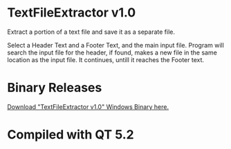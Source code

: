 # TextFileExtractor v1.0
Extract a portion of a text file and save it as a separate file.

Select a Header Text and a Footer Text, and the main input file.
Program will search the input file for the header, if found, makes a new file in the same location as the input file. 
It continues, untill it reaches the Footer text.

# Binary Releases
[Download "TextFileExtractor v1.0" Windows Binary here.](https://www.google.com)

# Compiled with QT 5.2
